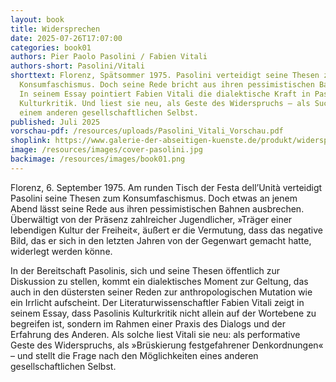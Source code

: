 ```yaml
---
layout: book
title: Widersprechen
date: 2025-07-26T17:07:00
categories: book01
authors: Pier Paolo Pasolini / Fabien Vitali
authors-short: Pasolini/Vitali
shorttext: Florenz, Spätsommer 1975. Pasolini verteidigt seine Thesen zum
  Konsumfaschismus. Doch seine Rede bricht aus ihren pessimistischen Bahnen aus.
  In seinem Essay pointiert Fabien Vitali die dialektische Kraft in Pasolinis
  Kulturkritik. Und liest sie neu, als Geste des Widerspruchs – als Suche nach
  einem anderen gesellschaftlichen Selbst.
published: Juli 2025
vorschau-pdf: /resources/uploads/Pasolini_Vitali_Vorschau.pdf
shoplink: https://www.galerie-der-abseitigen-kuenste.de/produkt/widersprechen
image: /resources/images/cover-pasolini.jpg
backimage: /resources/images/book01.png
---
```


<p>Florenz, 6. September 1975. Am runden Tisch der Festa dell’Unità verteidigt Pasolini seine Thesen zum Konsumfaschismus. Doch etwas an jenem Abend lässt seine Rede aus ihren pessimistischen Bahnen ausbrechen. Überwältigt von der Präsenz zahlreicher Jugendlicher, »Träger einer lebendigen Kultur der Freiheit«, äußert er die Vermutung, dass das negative Bild, das er sich in den letzten Jahren von der Gegenwart gemacht hatte, widerlegt werden könne.</p>
<p>In der Bereitschaft Pasolinis, sich und seine Thesen öffentlich zur Diskussion zu stellen, kommt ein dialektisches Moment zur Geltung, das auch in den düstersten seiner Reden zur anthropologischen Mutation wie ein Irrlicht aufscheint. Der Literaturwissenschaftler Fabien Vitali zeigt in seinem Essay, dass Pasolinis Kulturkritik nicht allein auf der Wortebene zu begreifen ist, sondern im Rahmen einer Praxis des Dialogs und der Erfahrung des Anderen. Als solche liest Vitali sie neu: als performative Geste des Widerspruchs, als »Brüskierung festgefahrener Denkordnungen« – und stellt die Frage nach den Möglichkeiten eines anderen gesellschaftlichen Selbst.</p>
